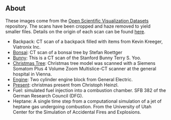 ## About

These images come from the [Open Scientific Visualization Datasets](https://klacansky.com/open-scivis-datasets/) repository. The scans have been cropped and haze removed to yield smaller files. Details on the origin of each scan can be found [here](https://klacansky.com/open-scivis-datasets/data_sets.json). 

 - Backpack: CT scan of a backpack filled with items from Kevin Kreeger, Viatronix Inc.
 - [Bonsai](http://vis-web.informatik.uni-stuttgart.de/~roettger/data/): CT scan of a bonsai tree by Stefan Roettger
 - [Bunny](https://graphics.stanford.edu/data/voldata/): This is a CT scan of the Stanford Bunny Terry S. Yoo.
 - [Christmas Tree](https://www.cg.tuwien.ac.at/xmas/): Christmas tree model was scanned with a Siemens Somatom Plus 4 Volume Zoom Multislice-CT scanner at the general hospital in Vienna.
 - [Engine](http://schorsch.efi.fh-nuernberg.de/data/volume/): Two cylinder engine block from General Electric.
 - [Present](https://www.cg.tuwien.ac.at/research/publications/2006/dataset-present/): christmas present from Christoph Heinzl.
 - Fuel: simulated fuel injection into a combustion chamber. SFB 382 of the German Research Council (DFG).
 - Heptane: A single time step from a computational simulation of a jet of heptane gas undergoing combustion. From the University of Utah Center for the Simulation of Accidental Fires and Explosions.